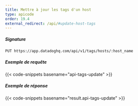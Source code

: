 ```yaml
---
title: Mettre à jour les tags d'un host
type: apicode
order: 19.4
external_redirect: /api/#update-host-tags
---
```


##### Signature
`PUT https://app.datadoghq.com/api/v1/tags/hosts/:host_name`
##### Exemple de requête
{{< code-snippets basename="api-tags-update" >}}
##### Exemple de réponse
{{< code-snippets basename="result.api-tags-update" >}}